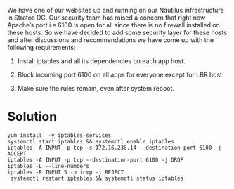
We have one of our websites up and running on our Nautilus infrastructure in Stratos DC. Our security team has raised a concern that right now Apache’s port i.e 6100 is open for all since there is no firewall installed on these hosts. So we have decided to add some security layer for these hosts and after discussions and recommendations we have come up with the following requirements:



1. Install iptables and all its dependencies on each app host.


2. Block incoming port 6100 on all apps for everyone except for LBR host.


3. Make sure the rules remain, even after system reboot.

# Solution
`yum install  -y iptables-services`  
`systemctl start iptables && systemctl enable iptables`  
`iptables -A INPUT -p tcp -s 172.16.238.14 --destination-port 6100 -j ACCEPT`  
`iptables -A INPUT -p tcp --destination-port 6100 -j DROP`  
`iptables -L --line-numbers`  
`iptables -R INPUT 5 -p icmp -j REJECT`  
` systemctl restart iptables && systemctl status iptables`  

